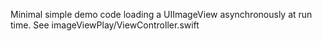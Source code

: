 Minimal simple demo code loading a UIImageView asynchronously at run time. See imageViewPlay/ViewController.swift 

